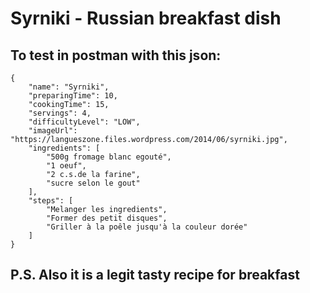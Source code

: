 # Syrniki - Russian breakfast dish
## To test in postman with this json: 
```
{
    "name": "Syrniki",
    "preparingTime": 10,
    "cookingTime": 15,
    "servings": 4,
    "difficultyLevel": "LOW",
    "imageUrl": "https://langueszone.files.wordpress.com/2014/06/syrniki.jpg",
    "ingredients": [
        "500g fromage blanc egouté",
        "1 oeuf",
        "2 c.s.de la farine",
        "sucre selon le gout"
    ],
    "steps": [
        "Melanger les ingredients",
        "Former des petit disques",
        "Griller à la poêle jusqu'à la couleur dorée"
    ]
}
```
## P.S. Also it is a legit tasty recipe for breakfast
